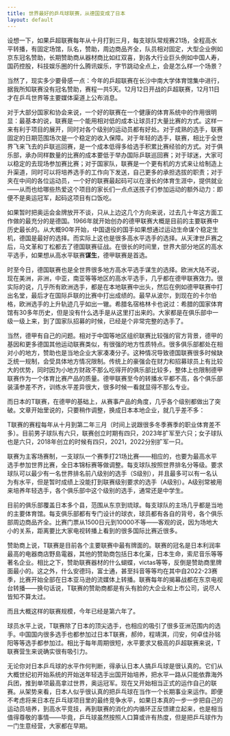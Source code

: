 ```yaml
---
title: 世界最好的乒乓球联赛，从德国变成了日本
layout: default
---
```


设想一下，如果乒超联赛每年从十月打到三月，每支球队常规赛21场，全程高水平转播，有固定场馆，队名，赞助，周边商品齐全，队员相对固定，大型企业例如京东冠名赞助，长期赞助商从器材商比如红双喜，到各大行业巨头例如中国人寿，国药控股，科技娱乐圈的什么腾讯娱乐，字节跳动全点上，会是怎么样一个场景？

当然了，现实多少要骨感一点：今年的乒超联赛在长沙中南大学体育馆集中进行，据我所知联赛没有冠名赞助，赛程一共5天。12月12日开战的乒超联赛，12月11日才在乒乓世界等主要媒体渠道上公布消息。

对于大部分国家和协会来说，一个好的联赛在一个健康的体育系统中的作用很明显：最基本的说，联赛是一个能用相对低的成本让球员打大量比赛的方式。这样一来有利于项目的展开，同时对各个级别的运动员都有好处。对于成熟的选手，联赛固定的日期范围场次是一个稳定的收入保障。对于年轻的选手，联赛，相比于全世界飞来飞去的乒联巡回赛，是一个成本低得多给选手积累比赛经验的方式。对于俱乐部，承办同样数量的比赛的成本要低于举办国际乒联巡回赛；对于球迷，大家可以稳定的去现场参加赛比赛；对于国家队，联赛是一个更有机的方式来让给制造上升渠道，同时可以将培养选手的工作向下发送，自己更多的承担选拔的职责；对于夹在中间的各位运动员，一个好的联赛最起码可以在漫长的体育生涯中，提供就业——从而也给哪些热爱这个项目的家长们一点点送孩子们参加运动的额外动力：即便不是奥运冠军，起码这项目有口饭吃。

如果暂时把奥运会金牌放开不谈，只从上边这几个方向来说，过去几十年这方面工作做的最充分的是德国。1966年就开始创办的德甲联赛大概是目前的主要联赛中历史最长的。从大概90年开始，中国退役的国手如果想通过运动生命谋个稳定生机，德国是最好的选择。而实际上这也是很多高水平选手的选择。从天津世乒赛之后，马文革和丁松都去了德国联赛征战。在很长的时间里，世界大部分地区的高水平选手，如果想从高水平联赛**谋生**，德甲联赛是首选。

时至今日，德国联赛也是全世界很多地方高水平选手谋生的选择。欧洲大陆不说，现在美洲，非洲，中亚，南亚等等地区的高水平选手，几乎都在德甲联赛效力。很实际的说，几乎所有欧洲选手，都是在本地联赛中出头，然后在例如德甲联赛中打出名堂，最后才在国际乒联的比赛中打出成绩的。最早从波尔，到现在的卡尔伯格，欧洲选手的上升轨迹几乎如出一辙。希腊名宿格林卡也说过：希腊的国家体育馆有30多年历史，但是没有什么选手是从这里打出来的。大家都是在俱乐部中一级一级上来，到了国家队招募的时候，已经是个非常完整的选手了。

当然，德甲有自己的问题。相对于中国等地区组织联赛比较强的官方背景，德甲的基因和更多德国其他运动联赛类似，有很强的地方性质特点。很多俱乐部都处在相对小的地方，赞助也是当地企业大家凑凑分子。这种情况导致德国联赛很多时候缺乏统一规制，会受具体地方情况限制。传统上的豪强会在财力和招募球员上有比较大的优势，同时因为小地方财政不那么吃得开的俱乐部比较多，整体上也限制德甲联赛作为一个体育比赛产品的质量。德甲联赛至今的转播水平都不高，各个俱乐部装潢参差不齐，训练水平差异很大，很多时候一看就显得不那么专业。

而日本的T联赛，在德甲的基础上，从赛事产品的角度，几乎各个级别都做出了突破。文章开始里说的，只要稍作调整，换成日本本地企业，就几乎差不多：

T联赛的赛程每年从十月到第二年三月（时间上说跟很多冬季赛季的职业体育差不多）。目前男子球队有六只，联赛创立时期有四只，2023年扩军至六只；女子球队也是六只，2018年创立的时候有四只，2021，2022分别扩军一只。

联赛为主客场赛制，一支球队一个赛季打21场比赛——相应的，也要为最高水平选手参加世界比赛，全日本锦标赛等做调整。每支球队按照世界排名分等级。要求球队可以最少有一名世界排名前八级别的选手（S级别），并且最多可以有一名认为有水平，但是暂时成绩上没能打到联赛级别要求的选手（A级别）。A级别常被用来培养年轻选手，各个俱乐部中这个级别的选手，通常还是中学生。

目前的俱乐部覆盖日本多个县，范围从东京到琉球。每支球队的主场几乎都是当地的主要体育馆。每支俱乐部都有专门设计的球衣，球员都有各自的背号，各个俱乐部周边商品齐全。比赛门票从1500日元到10000不等——客观的说，因为场地大小的关系，距离要比大家电视转播上看到的很多国际比赛近很多。

赞助商上说，T联赛是目前各个主要联赛中最有牌面的。联赛的冠名是日本利润率最高的电器商店野島電器，其他的赞助商包括日本化薬，日本生命，索尼音乐等等著名企业。相比之下，赞助联赛器材的什么蝴蝶，victas等等，反倒是赞助商里牌面最小的。这之外，什么安德玛，富士通，甚至抖音等等均在其中自2022-23赛季，比赛开始全部在日本亚马逊的流媒体上转播。联赛每年的揭幕战都在东京电视台转播——换句话说，T联赛的赞助商都是有头有脸的大企业和上市公司，说尽人皆知不算太过。

而且大概这样的联赛规模，今年已经是第六年了。

球员水平上说，T联赛除了日本的顶尖选手，也相应的吸引了很多亚洲范围内的选手。中国国内很多选手也都参加过日本T联赛，郝帅，程靖淇，闫安，何卓佳孙铭阳等等选手都参加过。相比于每年周期很短，水平要求又极高的乒超联赛来说，T联赛营生来说确实很有吸引力。

无论你对日本乒乓球的水平作何判断，得承认日本人搞乒乓球是很认真的。它们从大概世纪初开始系统的开始送年轻选手出国开始培养，把水平一路从只能依靠海外兵团，推到单项最高拿过世界，奥运冠军。现在又开始相当正式的运作自己的联赛。从架势来看，日本人似乎很认真的把乒乓球在当作一个长期事业来运作。即便不考虑将来日本在乒乓球项目里的最终竞争水平，如果日本真的一步一步把自己的运动员培养，到高水平竞技，再到联赛的消化的内循环正反馈建立起来，也是相当值得尊敬的事情——毕竟，乒乓球虽然按照人口算或许有热度，但是把乒乓球作为一门生意经营，大家都在早期。